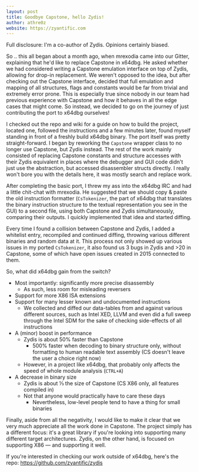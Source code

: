 ```yaml
---
layout: post
title: Goodbye Capstone, hello Zydis!
author: athre0z
website: https://zyantific.com
---
```


Full disclosure: I'm a co-author of Zydis. Opinions certainly biased.

So .. this all began about a month ago, when mrexodia came into our Gitter, explaining that he'd like to replace Capstone in x64dbg. He asked whether we had considered writing a Capstone emulation interface on top of Zydis, allowing for drop-in replacement. We weren't opposed to the idea, but after checking out the Capstone interface, decided that full emulation and mapping of all structures, flags and constants would be far from trivial and extremely error prone. This is especially true since nobody in our team had previous experience with Capstone and how it behaves in all the edge cases that might come. So instead, we decided to go on the journey of just contributing the port to x64dbg ourselves!

I checked out the repo and wiki for a guide on how to build the project, located one, followed the instructions and a few minutes later, found myself standing in front of a freshly build x64dbg binary. The port itself was pretty straight-forward. I began by reworking the `Capstone` wrapper class to no longer use Capstone, but Zydis instead. The rest of the work mainly consisted of replacing Capstone constants and structure accesses with their Zydis equivalent in places where the debugger and GUI code didn't just use the abstraction, but accessed disassembler structs directly. I really won't bore you with the details here, it was mostly search and replace work.

After completing the basic port, I threw my ass into the x64dbg IRC and had a little chit-chat with mrexodia. He suggested that we should copy & paste the old instruction formatter (`CsTokenizer`, the part of x64dbg that translates the binary instruction structure to the textual representation you see in the GUI) to a second file, using both Capstone and Zydis simultaneously, comparing their outputs. I quickly implemented that idea and started diffing.

Every time I found a collision between Capstone and Zydis, I added a whitelist entry, recompiled and continued diffing, throwing various different binaries and random data at it. This process not only showed up various issues in my ported `CsTokenizer`, it also found us 3 bugs in Zydis and >20 in Capstone, some of which have open issues created in 2015 connected to them.

So, what did x64dbg gain from the switch?
- Most importantly: significantly more precise disassembly
  - As such, less room for misleading reversers
- Support for more X86 ISA extensions
- Support for many lesser known and undocumented instructions
  - We collected and diffed our data-tables from and against various different sources, such as Intel XED, LLVM and even did a full sweep through the Intel SDM for the sake of checking side-effects of all instructions
- A (minor) boost in performance
  - Zydis is about 50% faster than Capstone
    - 500% faster when decoding to binary structure only, without formatting to human readable text assembly (CS doesn't leave the user a choice right now)
  - However, in a project like x64dbg, that probably only affects the speed of whole module analysis (`CTRL+A`)
- A decrease in binary size
  - Zydis is about &#8531; the size of Capstone (CS X86 only, all features compiled in)
  - Not that anyone would practically have to care these days
    - Nevertheless, low-level people tend to have a thing for small binaries

Finally, aside from all the negativity, I would like to make it clear that we very much appreciate all the work done in Capstone. The project simply has a different focus: it's a great library if you're looking into supporting many different target architectures. Zydis, on the other hand, is focused on supporting X86 — and supporting it well.

If you're interested in checking our work outside of x64dbg, here's the repo:
https://github.com/zyantific/zydis
